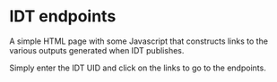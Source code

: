 # IDT endpoints
A simple HTML page with some Javascript that constructs links to the various outputs generated when IDT publishes.

Simply enter the IDT UID and click on the links to go to the endpoints.
